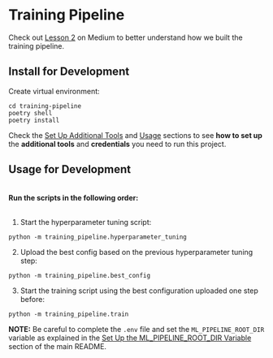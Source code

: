 # Training Pipeline

Check out [Lesson 2](https://medium.com/towards-data-science/a-guide-to-building-effective-training-pipelines-for-maximum-results-6fdaef594cee) on Medium to better understand how we built the training pipeline.

## Install for Development

Create virtual environment:
```shell
cd training-pipeline
poetry shell
poetry install 
```

Check the [Set Up Additional Tools](https://github.com/iusztinpaul/energy-forecasting#-set-up-additional-tools-) and [Usage](https://github.com/iusztinpaul/energy-forecasting#usage) sections to see **how to set up** the **additional tools** and **credentials** you need to run this project.


## Usage for Development

</br> **Run the scripts in the following order:** </br></br>


1. Start the hyperparameter tuning script:
```shell
python -m training_pipeline.hyperparameter_tuning
```

2. Upload the best config based on the previous hyperparameter tuning step:
```shell
python -m training_pipeline.best_config
```
3. Start the training script using the best configuration uploaded one step before:
```shell
python -m training_pipeline.train
```

**NOTE:** Be careful to complete the `.env` file and set the `ML_PIPELINE_ROOT_DIR` variable as explained in the [Set Up the ML_PIPELINE_ROOT_DIR Variable](https://github.com/iusztinpaul/energy-forecasting#set-up-the-ml_pipeline_root_dir-variable) section of the main README.

